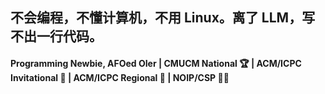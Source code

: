 ## 不会编程，不懂计算机，不用 Linux。离了 LLM，写不出一行代码。

#### Programming Newbie, AFOed OIer | CMUCM National 🏆 | ACM/ICPC Invitational 🥈 | ACM/ICPC Regional 🥉 | NOIP/CSP 🥇🥈
